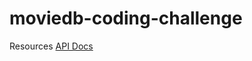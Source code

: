 # moviedb-coding-challenge

Resources
[API Docs](https://developers.themoviedb.org/3/movies/get-similar-movies)
